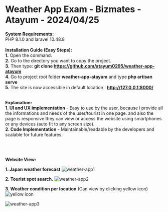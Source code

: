 # Weather App Exam - Bizmates - Atayum - 2024/04/25

<b>System Requirements:</b>
<br>
PHP 8.1.0 and laravel 10.48.8
<br>
<br>
<b>Installation Guide (Easy Steps):</b> <br>
**1.** Open the command. <br>
**2.** Go to the directory you want to copy the project. <br>
**3.** Then type: **git clone https://github.com/atayum0295/weather-app-atayum** <br>
**4.** Go to project root folder **weather-app-atayum** and type **php artisan serve** <br>
**5.** The site is now accessible in default location : **http://127.0.0.1:8000/**  <br> 
<br>


**Explanation:**
<br>
**1. UI and UX implementation** - Easy to use by the user, because i provide all the informations and needs of the user/tourist in one page. 
and also the page is responsive they can view or access the website using smartphones or any devices (auto fit to any screen size).
<br>
**2. Code Implementation** - Maintainable/readable by the developers and scalable for future features.

<br><br>

<b>Website View:</b>

**1. Japan weather forecast**
![weather-app1](https://github.com/atayum0295/weather-app-atayum/assets/54574349/ed6d6b40-da8c-4705-8682-b7857cedfcd6)


**2. Tourist spot search.**
![weather-app2](https://github.com/atayum0295/weather-app-atayum/assets/54574349/2efbd778-90fa-43cc-9563-48ed09c0e659)


**3. Weather condition per location** (Can view by clicking yellow icon) ![yellow icon](https://github.com/atayum0295/weather-app-atayum/assets/54574349/218cce48-d0de-4879-a6f2-031bd9eb8351)

![weather-app3](https://github.com/atayum0295/weather-app-atayum/assets/54574349/ad0a9730-a306-494a-8763-993049197260)
